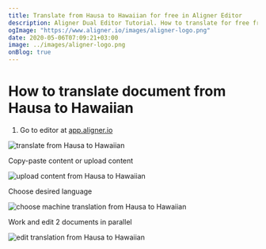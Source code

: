 ```yaml
---
title: Translate from Hausa to Hawaiian for free in Aligner Editor
description: Aligner Dual Editor Tutorial. How to translate for free from Hausa to Hawaiian. Aligner is multilingual document management platform. 
ogImage: "https://www.aligner.io/images/aligner-logo.png"
date: 2020-05-06T07:09:21+03:00
image: ../images/aligner-logo.png
onBlog: true
---
```


# How to translate document from Hausa to Hawaiian

1. Go to editor at [app.aligner.io](https://app.aligner.io "Aligner App web page")

![translate from Hausa to Hawaiian](../aligner-blank-editor.png "translate from Hausa to Hawaiian")

Copy-paste content or upload content

![upload content from Hausa to Hawaiian](../aligner-uploaded-document.png "upload content from Hausa to Hawaiian")

Choose desired language

![choose machine translation from Hausa to Hawaiian](../aligner-language-dropdown.png "choose machine translation from Hausa to Hawaiian")

Work and edit 2 documents in parallel

![edit translation from Hausa to Hawaiian](../aligner-double-sitded-editor.png "edit translation from Hausa to Hawaiian")

